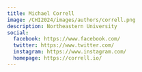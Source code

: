 ```yaml
---
title: Michael Correll
image: /CHI2024/images/authors/correll.png
description: Northeastern University
social:
  facebook: https://www.facebook.com/
  twitter: https://www.twitter.com/
  instagram: https://www.instagram.com/
  homepage: https://correll.io/
---
```

